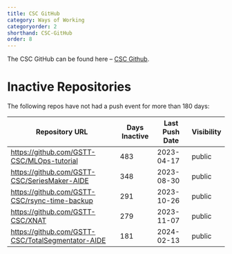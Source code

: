 ```yaml
---
title: CSC GitHub
category: Ways of Working
categoryorder: 2
shorthand: CSC-GitHub
order: 8
---
```


The CSC GitHub can be found here – <a href="https://github.com/GSTT-CSC/">CSC Github</a>.

# Inactive Repositories

The following repos have not had a push event for more than 180 days:

| Repository URL | Days Inactive | Last Push Date | Visibility |
| --- | --- | --- | --- |
| https://github.com/GSTT-CSC/MLOps-tutorial | 483 | 2023-04-17 | public |
| https://github.com/GSTT-CSC/SeriesMaker-AIDE | 348 | 2023-08-30 | public |
| https://github.com/GSTT-CSC/rsync-time-backup | 291 | 2023-10-26 | public |
| https://github.com/GSTT-CSC/XNAT | 279 | 2023-11-07 | public |
| https://github.com/GSTT-CSC/TotalSegmentator-AIDE | 181 | 2024-02-13 | public |
